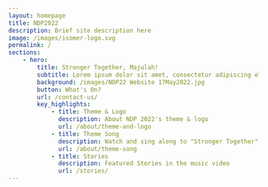 ```yaml
---
layout: homepage
title: NDP2022
description: Brief site description here
image: /images/isomer-logo.svg
permalink: /
sections:
    - hero:
        title: Stronger Together, Majulah!
        subtitle: Lorem ipsum dolor sit amet, consectetur adipiscing elit, sed do eiusmod tempor incididunt ut labore et dolore magna aliqua. Ut enim ad minim veniam
        background: /images/NDP22 Website 17May2022.jpg
        button: What's On?
        url: /contact-us/
        key_highlights:
            - title: Theme & Logo
              description: About NDP 2022's theme & logo
              url: /about/theme-and-logo
            - title: Theme Song
              description: Watch and sing along to "Stronger Together"
              url: /about/theme-song
            - title: Stories
              description: Featured Stories in the music video
              url: /stories/
---
```


